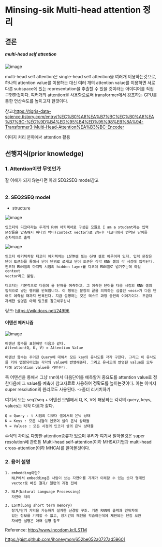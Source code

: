 # Minsing-sik Multi-head attention 정리

## 결론
##### multi-head self attention
![image](https://user-images.githubusercontent.com/60510718/178751619-28f6574a-efa5-40a6-978c-3c816fe83f5c.png)

multi-head self attention은 single-head self attention을 여러개 이용하는것으로, 하나의 attention value를 이용하는 대신 여러 개의 attention value를 이용하면 서로다른 subspace에 있는 representation을 추출할 수 있을 것이라는 아이디어를 직접 구현한것이다. 
여러개의 attention을 사용함으로써 transformer에서 강조하는 GPU를 통한 연산속도를 높이고자 한것이다.



참고:https://tigris-data-science.tistory.com/entry/%EC%B0%A8%EA%B7%BC%EC%B0%A8%EA%B7%BC-%EC%9D%B4%ED%95%B4%ED%95%98%EB%8A%94-Transformer3-Multi-Head-Attention%EA%B3%BC-Encoder




이미지 처리 분야에서 attention 활용

## 선행지식(prior knowledge)
### 1. Attention이란 무엇인가

잘 이해가 되지 않는다면 아래 SEQ2SEQ model참고
```

```


### 2. SEQ2SEQ model
* structure

![image](https://user-images.githubusercontent.com/60510718/178134568-aaab9f67-69dd-4f32-943c-4314e0db3406.png)
```
인코더와 디코더라는 두개의 RNN 아키텍처로 구성된 모듈로 I am a student라는 입력
문장들을 압축해서 하나의 백터(context vector)로 만든후 디코더에서 번역된 단어를
순차적으로 출력
```
![image](https://user-images.githubusercontent.com/60510718/178134643-f9cf6a0d-8f9a-4aa1-84a4-b1092b33c32f.png)
```
인코더 아키텍처랑 디코더 아키텍처는 LSTM셀 또는 GPU 셀로 이루어져 있다. 입력 문장은
단어 토큰화를 통해서 단어 단위로 쪼개고 단어 토큰은 각각 RNN 셀의 각 시점에 입력된다.
인코더 RNN셀의 마지막 시점의 hidden layer를 디코더 RNN셀로 넘겨주는데 이걸 context
vector라고 불림. 

```

```
디코더는 기본적으로 다음에 올 단어를 예측하고, 그 예측한 단어를 다음 시점의 RNN 셀의 입력으로 넣는 행위를 반복합니다. 이 행위는 문장의 끝을 의미하는 심볼인 <eos>가 다음 단어로 예측될 때까지 반복된다. 지금 설명하는 것은 테스트 과정 동안의 이야기이다. 조금더 자세한 설명은 아래 링크를 참고해주십셔
```
링크: https://wikidocs.net/24996

#### 어텐션 메커니즘
![image](https://user-images.githubusercontent.com/60510718/178749382-4b9bc2d5-b129-4b3f-b182-e7a33bdea464.png)
```
어텐션 함수를 표현하면 다음과 같다.
Attention(Q, K, V) = Attention Value

어텐션 함수는 주어진 Query에 대해서 모든 key의 유사도를 각각 구한다. 그리고 이 유사도를 키와 맵핑되어있는 각각의 value에 반영해준다. 그리고 유사도에 반영된 value를 모두 더해 attention value를 리턴한다.
```
즉 어텐션을 통해서 그냥 rnn에서 다음단어를 예측할거 중요도를 attention value로 정한다음에 그 value를 예측에 참고자료로 사용하여 정확도를 높이는것이다. 이는 이미지 super resolution의 원리로도 사용된다.
->좀더 리서치하기 


여기서 보는 seq2seq + 어텐션 모델에서 Q, K, V에 해당되는 각각의 query, keys, values는 각각 다음과 같다.
```
Q = Query : t 시점의 디코더 셀에서의 은닉 상태
K = Keys : 모든 시점의 인코더 셀의 은닉 상태들
V = Values : 모든 시점의 인코더 셀의 은닉 상태들
```
수식의 차이로 다양한 attention종류가 있으며 우리가 여기서 알아볼것은 super resolution에 관련된 Multi-head self-attention(이하 MHSA)기법과 multi-head cross-attention(이하 MHCA)를 알아볼것이다.


### 2. 용어 설명
```
1. embedding이란?
   NLP에서 embedding은 사람이 쓰는 자연어를 기계가 이해할 수 있는 숫자 형태인 
   vector로 바꾼 결과/ 일련의 과정 전체
   
2. NLP(Natural Language Processing)
   자연어 처리
   
3. LSTM(Long short term memory)
   장기/단기 기억을 가능하게 설계한 신경망 구조. 기존 RNN이 출력과 먼위치에 
   있는 정보를 기억할 수 없고, 장기간의 패턴을 학습하는데에 제한되는 단점 보완 
   자세한 설명은 아래 설명 참조
```
Reference: http://www.incodom.kr/LSTM



https://gist.github.com/ihoneymon/652be052a0727ad59601
